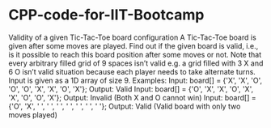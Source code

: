 # CPP-code-for-IIT-Bootcamp
Validity of a given Tic-Tac-Toe board configuration A Tic-Tac-Toe board is given after some moves are played. Find out if the given board is valid, i.e., is it possible to reach this board position after some moves or not. Note that every arbitrary filled grid of 9 spaces isn’t valid e.g. a grid filled with 3 X and 6 O isn’t valid situation because each player needs to take alternate turns.  Input is given as a 1D array of size 9.  Examples:  Input: board[] =  {'X', 'X', 'O',                                   'O', 'O', 'X',                                  'X', 'O', 'X'}; Output: Valid  Input: board[] =  {'O', 'X', 'X',                                 'O', 'X', 'X',                                 'O', 'O', 'X'}; Output: Invalid (Both X and O cannot win)  Input: board[] =  {'O', 'X', ' ',                                    ' ', ' ', ' ',                                   ' ', ' ', ' '}; Output: Valid (Valid board with only two moves played)
